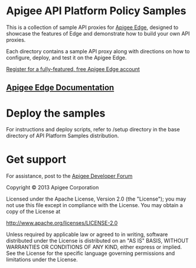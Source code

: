 # Apigee API Platform Policy Samples

This is a collection of sample API proxies for [Apigee Edge](http://apigee.com/about/enterprise), designed to showcase the features of Edge and demonstrate how to build your own API proxies.

Each directory contains a sample API proxy along with directions
on how to configure, deploy, and test it on the Apigee Edge.

[Register for a fully-featured, free Apigee Edge account](
https://accounts.apigee.com/accounts/sign_up)

## [Apigee Edge Documentation](http://apigee.com/docs)

# Deploy the samples

For instructions and deploy scripts, refer to /setup directory in the 
base directory of API Platform Samples distribution.

# Get support

For assistance, post to the [Apigee Developer Forum](http://support.apigee.com)

Copyright © 2013 Apigee Corporation

Licensed under the Apache License, Version 2.0 (the "License"); you may 
not use this file except in compliance with the License. You may obtain 
a copy of the License at

http://www.apache.org/licenses/LICENSE-2.0

Unless required by applicable law or agreed to in writing, software
distributed under the License is distributed on an "AS IS" BASIS,
WITHOUT WARRANTIES OR CONDITIONS OF ANY KIND, either express or implied.
See the License for the specific language governing permissions and
limitations under the License.
